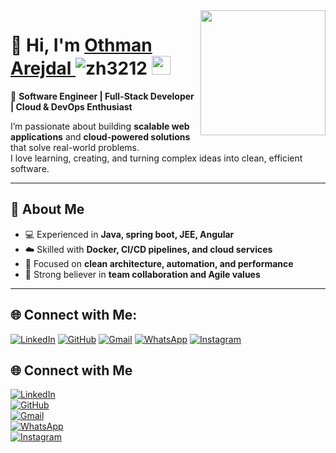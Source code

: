 <img align='right' src='https://user-images.githubusercontent.com/5713670/87202985-820dcb80-c2b6-11ea-9f56-7ec461c497c3.gif' width='200'>

# 👋 Hi, I'm  <a href="https://othmanajd-portfolio.vercel.app/" target="_blank"> Othman Arejdal </a> <img src="https://komarev.com/ghpvc/?username=progprograme-a11y&label=Profile%20views&color=0e75b6&style=flat" alt="zh3212" /> <img src="https://github.githubassets.com/images/mona-whisper.gif" height="30" />
🎯 **Software Engineer | Full-Stack Developer | Cloud & DevOps Enthusiast**

I’m passionate about building **scalable web applications** and **cloud-powered solutions** that solve real-world problems.  
I love learning, creating, and turning complex ideas into clean, efficient software.

---

## 🚀 About Me

- 💻 Experienced in **Java, spring boot, JEE, Angular**
- ☁️ Skilled with **Docker, CI/CD pipelines, and cloud services**
- 🧩 Focused on **clean architecture, automation, and performance**
- 🤝 Strong believer in **team collaboration and Agile values**

---

## 🌐 Connect with Me:
[![LinkedIn](https://img.shields.io/badge/LinkedIn-%230077B5.svg?logo=linkedin&logoColor=white)](https://www.linkedin.com/in/othman-arejdal/) 
[![GitHub](https://img.shields.io/badge/GitHub-othmanajd-black?&logoColor=white&logo=github)](https://github.com/othmanajd)
[![Gmail](https://img.shields.io/badge/Gmail-D14836?logo=gmail&logoColor=white)](mailto:arejdal.othman2@gmail.com)
[![WhatsApp](https://img.shields.io/badge/WhatsApp-25D366?logo=whatsapp&logoColor=white)](https://wa.me/212606089385)
[![Instagram](https://img.shields.io/badge/Instagram-%23E4405F.svg?logo=Instagram&logoColor=white)](https://www.instagram.com/othman.ajd/)

## 🌐 Connect with Me

[![LinkedIn](https://img.shields.io/badge/LinkedIn-Othman%20Arejdal-%230077B5?logo=linkedin&logoColor=white)](https://www.linkedin.com/in/othman-arejdal/)  
[![GitHub](https://img.shields.io/badge/GitHub-othmanajd-181717?logo=github&logoColor=white)](https://github.com/othmanajd)  
[![Gmail](https://img.shields.io/badge/Gmail-arejdal.othman2%40gmail.com-D14836?logo=gmail&logoColor=white)](mailto:arejdal.othman2@gmail.com)  
[![WhatsApp](https://img.shields.io/badge/WhatsApp-%2B212606089385-25D366?logo=whatsapp&logoColor=white)](https://wa.me/212606089385)  
[![Instagram](https://img.shields.io/badge/Instagram-othman.ajd-%23E4405F?logo=instagram&logoColor=white)](https://www.instagram.com/othman.ajd/)
